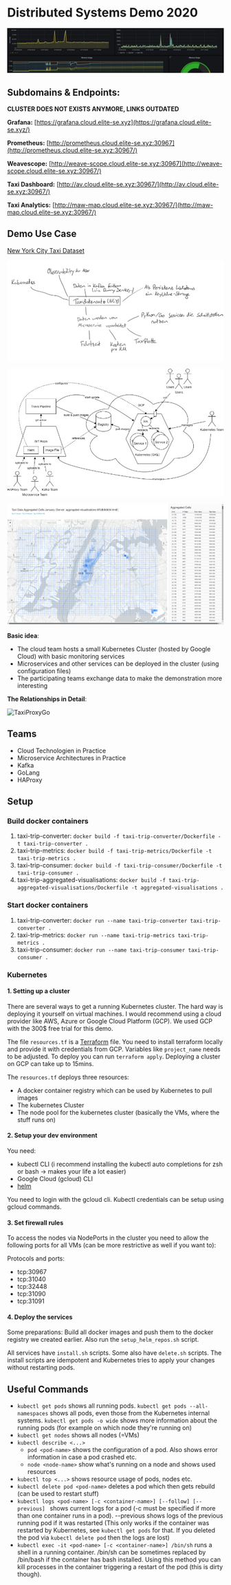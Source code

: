 # Distributed Systems Demo 2020

![Banner](screenshots/zz_banner.png)

## Subdomains & Endpoints:

**CLUSTER DOES NOT EXISTS ANYMORE, LINKS OUTDATED**

**Grafana:** [https://grafana.cloud.elite-se.xyz](https://grafana.cloud.elite-se.xyz/)

**Prometheus:** [http://prometheus.cloud.elite-se.xyz:30967](http://prometheus.cloud.elite-se.xyz:30967/)

**Weavescope:** [http://weave-scope.cloud.elite-se.xyz:30967](http://weave-scope.cloud.elite-se.xyz:30967/)

**Taxi Dashboard:** [http://av.cloud.elite-se.xyz:30967/](http://av.cloud.elite-se.xyz:30967/)

**Taxi Analytics:** [http://maw-map.cloud.elite-se.xyz:30967/](http://maw-map.cloud.elite-se.xyz:30967/)


## Demo Use Case

[New York City Taxi Dataset](https://www1.nyc.gov/site/tlc/about/tlc-trip-record-data.page)

![Taxi Data Mindmap](diagrams/taxi_data_mindmap.JPG)

![Project summary](diagrams/project_overview.png)

![Taxi Map](screenshots/aggregated_visualisations_map.png)

**Basic idea**: 
- The cloud team hosts a small Kubernetes Cluster (hosted by Google Cloud) with basic monitoring services
- Microservices and other services can be deployed in the cluster (using configuration files)
- The participating teams exchange data to make the demonstration more interesting

**The Relationships in Detail**:

![TaxiProxyGo](https://user-images.githubusercontent.com/16650999/85385333-75f9de00-b542-11ea-94b2-7f47f38bd6d7.jpg)

## Teams

- Cloud Technologien in Practice
- Microservice Architectures in Practice
- Kafka
- GoLang
- HAProxy

## Setup

### Build docker containers

1. taxi-trip-converter: `docker build -f taxi-trip-converter/Dockerfile -t taxi-trip-converter .`
2. taxi-trip-metrics: `docker build -f taxi-trip-metrics/Dockerfile -t taxi-trip-metrics .`
3. taxi-trip-consumer: `docker build -f taxi-trip-consumer/Dockerfile -t taxi-trip-consumer .`
4. taxi-trip-aggregated-visualisations: `docker build -f taxi-trip-aggregated-visualisations/Dockerfile -t aggregated-visualisations .`

### Start docker containers

1. taxi-trip-converter: `docker run --name taxi-trip-converter taxi-trip-converter .`
2. taxi-trip-metrics: `docker run --name taxi-trip-metrics taxi-trip-metrics .`
3. taxi-trip-consumer: `docker run --name taxi-trip-consumer taxi-trip-consumer .`



### Kubernetes

#### 1. Setting up a cluster

There are several ways to get a running Kubernetes cluster. The hard way is deploying it yourself on virtual machines. I would recommend using a cloud provider like AWS, Azure or Google Cloud Platform (GCP). We used GCP with the 300$ free trial for this demo.

The file `resources.tf` is a [Terraform](https://www.terraform.io/downloads.html) file. You need to install terraform locally and provide it with credentials from GCP. Variables like `project_name` needs to be adjusted. To deploy you can run `terraform apply`. Deploying a cluster on GCP can take up to 15mins.

The `resources.tf` deploys three resources:

- A docker container registry which can be used by Kubernetes to pull images
- The kubernetes Cluster
- The node pool for the kubernetes cluster (basically the VMs, where the stuff runs on)

#### 2. Setup your dev environment

You need: 

- kubectl CLI (i recommend installing the kubectl auto completions for zsh or bash -> makes your life a lot easier)
- Google Cloud (gcloud) CLI
- [helm](https://helm.sh/docs/intro/install/)

You need to login with the gcloud cli. Kubectl credentials can be setup using gcloud commands.

#### 3. Set firewall rules

To access the nodes via NodePorts in the cluster you need to allow the following ports for all VMs (can be more restrictive as well if you want to):

Protocols and ports:

- tcp:30967
- tcp:31040
- tcp:32448
- tcp:31090
- tcp:31091 

#### 4. Deploy the services

Some preparations: Build all docker images and push them to the docker registry we created earlier. Also run the `setup_helm_repos.sh` script.

All services have `install.sh` scripts. Some also have `delete.sh` scripts. The install scripts are idempotent and Kubernetes tries to apply your changes without restarting pods.

## Useful Commands

- `kubectl get pods` shows all running pods. `kubectl get pods --all-namespaces` shows all pods, even those from the Kubernetes internal systems. `kubectl get pods -o wide` shows more information about the running pods (for example on which node they're running on)
- `kubectl get nodes` shows all nodes (=VMs)
- `kubectl describe <...>`
  - `pod <pod-name>` shows the configuration of a pod. Also shows error information in case a pod crashed etc.
  - `node <node-name>` show what's running on a node and shows used resources
- `kubectl top <...>` shows resource usage of pods, nodes etc.
- `kubectl delete pod <pod-name>` deletes a pod which then gets rebuild (can be used to restart stuff)
- `kubectl logs <pod-name> [-c <container-name>] [--follow] [--previous] ` shows current logs for a pod (-c must be specified if more than one container runs in a pod). --previous shows logs of the previous running pod if it was restarted (This only works if the container was restarted by Kubernetes, see `kubectl get pods` for that. If you deleted the pod via `kubectl delete pod` then the logs are lost)
- `kubectl exec -it <pod-name> [-c <container-name>] /bin/sh` runs a shell in a running container. /bin/sh can be sometimes replaced by /bin/bash if the container has bash installed. Using this method you can kill processes in the container triggering a restart of the pod (this is dirty though).
